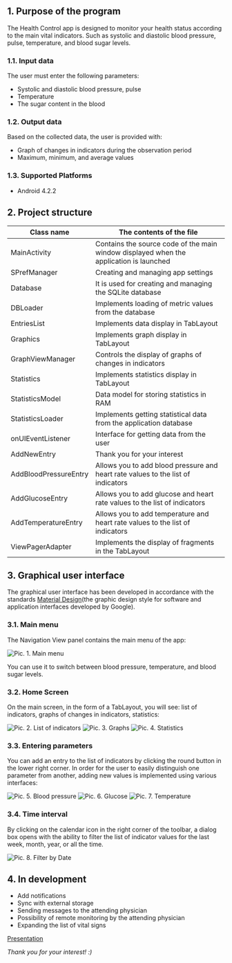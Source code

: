 ## 1. Purpose of the program

The Health Control app is designed to monitor your health status according to the main vital indicators. Such as systolic and diastolic blood pressure, pulse, temperature, and blood sugar levels.

### 1.1. Input data
The user must enter the following parameters:
*	Systolic and diastolic blood pressure, pulse
*	Temperature
*	The sugar content in the blood

### 1.2. Output data
Based on the collected data, the user is provided with:
* Graph of changes in indicators during the observation period
* Maximum, minimum, and average values

### 1.3. Supported Platforms
* Android 4.2.2

## 2. Project structure

Class name              | The contents of the file
------------------------|-----------------------
MainActivity            | Contains the source code of the main window displayed when the application is launched
SPrefManager            | Creating and managing app settings
Database                | It is used for creating and managing the SQLite database
DBLoader                | Implements loading of metric values from the database
EntriesList             | Implements data display in TabLayout
Graphics                | Implements graph display in TabLayout
GraphViewManager        | Controls the display of graphs of changes in indicators
Statistics              | Implements statistics display in TabLayout
StatisticsModel         | Data model for storing statistics in RAM
StatisticsLoader        | Implements getting statistical data from the application database
onUIEventListener       | Interface for getting data from the user
AddNewEntry             | Thank you for your interest
AddBloodPressureEntry   | Allows you to add blood pressure and heart rate values to the list of indicators
AddGlucoseEntry         | Allows you to add glucose and heart rate values to the list of indicators
AddTemperatureEntry     | Allows you to add temperature and heart rate values to the list of indicators
ViewPagerAdapter        | Implements the display of fragments in the TabLayout

## 3. Graphical user interface

The graphical user interface has been developed in accordance with the standards [Material Design](https://material.io/design)(the graphic design style for software and application interfaces developed by Google).

### 3.1. Main menu
The Navigation View panel contains the main menu of the app:

![Pic. 1. Main menu](https://mofrison.ru/healthcontrol/assets/images/main-menu.jpg?raw=true "Pic.1. Main menu")

You can use it to switch between blood pressure, temperature, and blood sugar levels.

### 3.2. Home Screen
On the main screen, in the form of a TabLayout, you will see: list of indicators, graphs of changes in indicators, statistics:

<div class="adaptive">
    <img src="https://mofrison.ru/healthcontrol/assets/images/list.jpg?raw=true" alt="Pic. 2. List of indicators" title="Pic. 2. List of indicators">
    <img src="https://mofrison.ru/healthcontrol/assets/images/graphs.jpg?raw=true" alt="Pic. 3. Graphs" title="Pic. 3. Graphs">
    <img src="https://mofrison.ru/healthcontrol/assets/images/statistics.jpg?raw=true" alt="Pic. 4. Statistics" title="Pic. 4. Statistics">
</div>

### 3.3. Entering parameters
You can add an entry to the list of indicators by clicking the round button in the lower right corner. In order for the user to easily distinguish one parameter from another, adding new values is implemented using various interfaces:
<div class="adaptive">
    <img src="https://mofrison.ru/healthcontrol/assets/images/input_blood-pressure.jpg?raw=true" alt="Pic. 5. Blood pressure" title="Pic. 5. Blood pressure">
    <img src="https://mofrison.ru/healthcontrol/assets/images/input_glucose.jpg?raw=true" alt="Pic. 6. Glucose" title="Pic. 6. Glucose">
    <img src="https://mofrison.ru/healthcontrol/assets/images/input_temperature.jpg?raw=true" alt="Pic. 7. Temperature" title="Pic. 7. Temperature">
</div>

### 3.4. Time interval
By clicking on the calendar icon in the right corner of the toolbar, a dialog box opens with the ability to filter the list of indicator values for the last week, month, year, or all the time.


![Pic. 8. Filter by Date](https://mofrison.ru/healthcontrol/assets/images/filter.jpg?raw=true "Pic.8. Filter by Date")

## 4. In development

* Add notifications
* Sync with external storage
* Sending messages to the attending physician
* Possibility of remote monitoring by the attending physician
* Expanding the list of vital signs

[Presentation](https://docs.google.com/presentation/d/1-P9VE__qfNN_8ina_EEwV8gKhBg5nLA2bVtckjjmEzI/)

_Thank you for your interest! :)_
